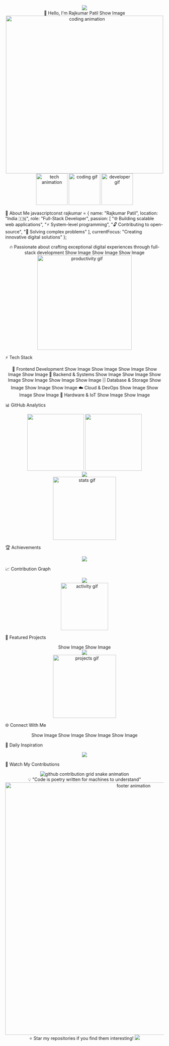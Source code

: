 <div align="center">
  <img src="https://capsule-render.vercel.app/api?type=waving&color=gradient&customColorList=24,8,12&height=200&section=header&text=RAJKUMAR%20PATIL&fontSize=65&fontAlignY=35&animation=twinkling&fontColor=ffffff" />
</div>
<div align="center">
👋 Hello, I'm Rajkumar Patil
Show Image
<img src="https://user-images.githubusercontent.com/74038190/225813708-98b745f2-7d22-48cf-9150-083f1b00d6c9.gif" width="500" alt="coding animation"/>
<img src="https://user-images.githubusercontent.com/74038190/212284136-03988914-d899-44b4-b1d9-4eeccf656e44.gif" width="100" alt="tech animation"/>
<img src="https://user-images.githubusercontent.com/74038190/212284158-e840e285-664b-44d7-b79b-e264b5e54825.gif" width="100" alt="coding gif"/>
<img src="https://user-images.githubusercontent.com/74038190/212284087-bbe7e430-757e-4901-90bf-4cd2ce3e1852.gif" width="100" alt="developer gif"/>
</div>

🚀 About Me
javascriptconst rajkumar = {
    name: "Rajkumar Patil",
    location: "India 🇮🇳",
    role: "Full-Stack Developer",
    passion: [
        "🌐 Building scalable web applications",
        "⚡ System-level programming",
        "🔓 Contributing to open-source",
        "🧠 Solving complex problems"
    ],
    currentFocus: "Creating innovative digital solutions"
};
<div align="center">
🔥 Passionate about crafting exceptional digital experiences through full-stack development
Show Image
Show Image
Show Image
<img src="https://user-images.githubusercontent.com/74038190/212284115-f47cd8ff-2ffb-4b04-b5bf-4d1c14c0247f.gif" width="300" alt="productivity gif"/>
</div>

⚡ Tech Stack
<div align="center">
🎨 Frontend Development
Show Image
Show Image
Show Image
Show Image
Show Image
🔧 Backend & Systems
Show Image
Show Image
Show Image
Show Image
Show Image
Show Image
🗄️ Database & Storage
Show Image
Show Image
Show Image
☁️ Cloud & DevOps
Show Image
Show Image
Show Image
🔌 Hardware & IoT
Show Image
Show Image
</div>

📊 GitHub Analytics
<div align="center">
  <img height="180em" src="https://github-readme-stats-git-masterrstaa-rickstaa.vercel.app/api?username=rajpatil99559&show_icons=true&theme=radical&include_all_commits=true&count_private=true&hide_border=true&bg_color=0D1117&title_color=FF6B6B&icon_color=FF6B6B&text_color=ffffff"/>
  <img height="180em" src="https://github-readme-stats-git-masterrstaa-rickstaa.vercel.app/api/top-langs/?username=rajpatil99559&layout=compact&langs_count=8&theme=radical&hide_border=true&bg_color=0D1117&title_color=FF6B6B&text_color=ffffff"/>
</div>
<div align="center">
  <img src="https://streak-stats.demolab.com?user=rajpatil99559&theme=radical&hide_border=true&background=0D1117&stroke=FF6B6B&ring=FF6B6B&fire=FFD700&currStreakLabel=FF6B6B&sideLabels=ffffff&dates=ffffff"/>
</div>
<div align="center">
  <img src="https://user-images.githubusercontent.com/74038190/212284094-e50ceae2-de86-4dd5-a1eb-3b4a06e99c38.gif" width="200" alt="stats gif"/>
</div>

🏆 Achievements
<div align="center">
  <img src="https://github-profile-trophy.vercel.app/?username=rajpatil99559&theme=discord&no-frame=true&no-bg=true&margin-w=4&row=2&column=4"/>
</div>

📈 Contribution Graph
<div align="center">
  <img src="https://github-readme-activity-graph.vercel.app/graph?username=rajpatil99559&bg_color=0d1117&color=ff6b6b&line=ff6b6b&point=ffd700&area=true&hide_border=true&custom_title=Contribution%20Activity"/>
</div>
<div align="center">
  <img src="https://user-images.githubusercontent.com/74038190/212284125-5f5e8ca5-2b9a-4f18-8f77-6b5c3267a6e2.gif" width="150" alt="activity gif"/>
</div>

🎯 Featured Projects
<div align="center">
Show Image
Show Image
</div>
<div align="center">
  <a href="https://github.com/rajpatil99559?tab=repositories">
    <img src="https://img.shields.io/badge/View%20All%20Projects-FF6B6B?style=for-the-badge&logo=github&logoColor=white"/>
  </a>
</div>
<div align="center">
  <img src="https://user-images.githubusercontent.com/74038190/212284145-bf2c01a8-c448-4f1a-b911-996024c84606.gif" width="200" alt="projects gif"/>
</div>

🌐 Connect With Me
<div align="center">
Show Image
Show Image
Show Image
Show Image
</div>

💭 Daily Inspiration
<div align="center">
  <img src="https://quotes-github-readme.vercel.app/api?type=horizontal&theme=dark&border=true"/>
</div>

🐍 Watch My Contributions
<div align="center">
  <picture>
    <source media="(prefers-color-scheme: dark)" srcset="https://raw.githubusercontent.com/rajpatil99559/rajpatil99559/output/github-contribution-grid-snake-dark.svg">
    <source media="(prefers-color-scheme: light)" srcset="https://raw.githubusercontent.com/rajpatil99559/rajpatil99559/output/github-contribution-grid-snake.svg">
    <img alt="github contribution grid snake animation" src="https://raw.githubusercontent.com/rajpatil99559/rajpatil99559/output/github-contribution-grid-snake.svg">
  </picture>
</div>

<div align="center">
💡 "Code is poetry written for machines to understand"
<img src="https://user-images.githubusercontent.com/74038190/212284100-561aa473-3905-4a80-b561-0d28506553ee.gif" width="800" alt="footer animation"/>
⭐ Star my repositories if you find them interesting!
<img src="https://capsule-render.vercel.app/api?type=waving&color=gradient&customColorList=6,11,20&height=100&section=footer"/>
</div>
